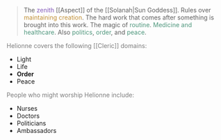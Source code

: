 > The <span style="color:rgb(134, 93, 187)">zenith</span> [[Aspect]] of the [[Solanah|Sun Goddess]]. Rules over <span style="color:rgb(193, 145, 56)">maintaining creation</span>. The hard work that comes after something is brought into this work. The magic of <span style="color:rgb(79, 151, 125)">routine</span>. <span style="color:rgb(79, 151, 125)">Medicine and healthcare</span>. Also <span style="color:rgb(79, 151, 125)">politics</span>, <span style="color:rgb(79, 151, 125)">order</span>, and <span style="color:rgb(79, 151, 125)">peace</span>.

<span style="color:rgb(125, 125, 125)">Helionne covers the following [[Cleric]] domains:</span>
- Light
- Life
- **Order**
- Peace

<span style="color:rgb(125, 125, 125)">People who might worship Helionne include:</span>
- Nurses
- Doctors
- Politicians
- Ambassadors